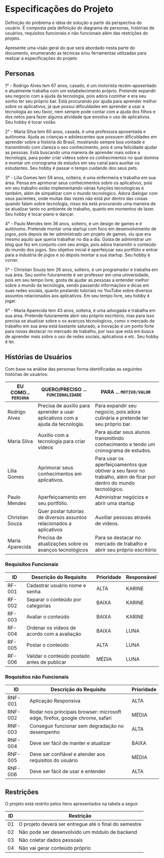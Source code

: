 # Especificações do Projeto

Definição do problema e ideia de solução a partir da perspectiva do usuário. É composta pela definição do  diagrama de personas, histórias de usuários, requisitos funcionais e não funcionais além das restrições do projeto.

Apresente uma visão geral do que será abordado nesta parte do documento, enumerando as técnicas e/ou ferramentas utilizadas para realizar a especificações do projeto

## Personas
 
1° - Rodrigo Alves tem 67 anos, casado, é um motorista recém-aposentado e atualmente trabalha com um estabelecimento próprio. Pretende expandir seu negocio com a ajuda da tecnologia, pois adora cozinhar e era seu sonho ter seu próprio bar. Está procurando por ajuda para aprender melhor sobre os aplicativos, já que possui dificuldades em aprender a usar a tecnologia ao seu favor, nem sempre pode contar com a ajuda dos filhos e dos netos para fazer alguma atividade que envolva o uso de aplicativos. Seu hobby é tocar violão. 

2° - Maria Silva tem 60 anos, casada, é uma professora aposentada e autônoma. Ajuda as crianças e adolescentes que possuem dificuldades em aprender sobre a história do Brasil, mostrando sempre boa vontade e transmitindo com clareza o seu conhecimento, pois é uma felicidade ajudar as pessoas. Está buscando uma maneira de aprender mais sobre a tecnologia, para poder criar vídeos sobre os conhecimentos no qual domina e montar um cronograma de estudos em seu canal para auxiliar os estudantes. Seu hobby é passar o tempo cuidando dos seus pets. 

3° - Lilia Gomes tem 59 anos, solteira, é uma enfermeira e trabalha em sua área. Pensa em aprimorar seus conhecimentos sobre os aplicativos, pois em seu trabalho estão implementando várias funções tecnologicas e também, além de simpatizar com o mundo tecnologico. Adora dialogar com seus pacientes, onde muitas das vezes não está por dentro das coisas quando falam sobre tecnologia, nisso ela está procurando uma maneira de se atualizar tanto no ambiente de trabalho, quanto em momentos de lazer. Seu hobby é tocar piano e dançar.  

4° - Paulo Mendes tem 36 anos, solteiro, é um design de games e é autônomo. Pretende montar uma startup com foco em desenvolvimento de jogos, pois depois de ter administrado um projeto de games, viu que era mesmo aquilo que queria trabalhar no dia a dia. Gosta de administrar um blog que fez em conjunto com seu amigo, pois adora transmitir o conteúdo do mundo dos jogos. Seu objetivo inicial é aperfeiçoar seu portfólio e entrar para a industria de jogos e só depois montar a sua startup. Seu hobby é correr. 

5° - Christian Souza tem 26 anos, solteiro, é um programador e trabalha em sua área. Seu sonho futuramente é ser professor em uma universidade, pois em seu tempo livre, gosta de ajudar as pessoas a entender melhor sobre o mundo da tecnologia, sendo passando informações e dicas em suas redes sociais, quanto postando tutoriais no YouTube sobre diversos assuntos relacionados aos aplicativos. Em seu tempo livre, seu hobby é jogar. 

6° - Maria Aparecida tem 43 anos, solteira, é uma advogada e trabalha em sua área. Pretende futuramente abrir seu próprio escritório, mas para isso precisa se atualizar sobre o os avanços técnologicos, como o mercado de trabalho em sua área está bastante saturado, a inovação é um ponto forte para novas destacar no mercado de trabalho, por isso que está em busca de aprender mais sobre o uso de redes sociais, aplicativos e etc. Seu hobby é ler. 

## Histórias de Usuários

Com base na análise das personas forma identificadas as seguintes histórias de usuários:

|EU COMO... `PERSONA`| QUERO/PRECISO ... `FUNCIONALIDADE` |PARA ... `MOTIVO/VALOR`                 |
|--------------------|------------------------------------|----------------------------------------|
|Rodrigo Alves |Precisa de auxílio para aprender a usar aplicativos com a ajuda da tecnologia.|Para expandir seu negocio, pois adora culinária e pretende ter seu próprio bar.  |
|Maria Silva  |Auxílio com a tecnologia para criar vídeos  |Para ajudar seus alunos transmitindo conhecimento e tendo um cronograma de estudos.|
|Lilia Gomes  |Aprimorar seus conhecimentos em aplicativos.|Para usar os aperfeiçoamentos que obtiver a seu favor no trabalho, além de ficar por dentro do mundo tecnológico. |
|Paulo Mendes |Aperfeiçoamento em seu portfólio.  | Administrar negócios e abrir uma startup    |
|Christian Souza   | Quer postar tutorias de diversos assuntos relacionados a aplicativos   |Auxiliar pessoas através de vídeos.|
|Maria Aparecida |Precisa de atualizações sobre os avanços tecnológicos  | Para se destacar no mercado de trabalho e abrir seu próprio escritório  |

### Requisitos Funcionais

|ID    | Descrição do Requisito  | Prioridade | Responsável |
|------|-----------------------------------------|----| ----|
|RF-001| Cadastrar usuário nome e senha | ALTA | KARINE   |
|RF-002| Separar o conteúdo por categorias  | BAIXA |KARINE  |
|RF-003| Avaliar o conteúdo| BAIXA |KARINE  |
|RF-004| Ordenar os vídeos de acordo com a avaliação | BAIXA | LUNA |
|RF-005| Postar o conteúdo | ALTA | LUNA |
|RF-006| Validar o conteúdo postado antes de publicar | MÉDIA | LUNA |

### Requisitos não Funcionais

|ID     | Descrição do Requisito  |Prioridade |
|-------|-------------------------|----|
|RNF-001| Aplicação Responsiva | ALTA | 
|RNF-002| Rodar nos principais browser: microsoft edge, firefox, google chrome, safari | MÉDIA | 
|RNF-003| Conseguir funcionar sem degradação no desempenho | ALTA | 
|RNF-004| Deve ser fácil de manter e atualizar | BAIXA |
|RNF-005| Deve ser confiável e atender aos requisitos do usuário | MÉDIA |
|RNF-006| Deve ser fácil de usar e entender                                | ALTA |

## Restrições

O projeto está restrito pelos itens apresentados na tabela a seguir.

|ID| Restrição                                             |
|--|-------------------------------------------------------|
|01| O projeto deverá ser entregue até o final do semestre |
|02| Não pode ser desenvolvido um módulo de backend        |
|03| Não coletar dados pessoais                            |
|04| Não vai gerar conteúdo próprio                        |
